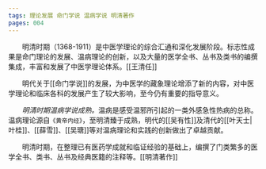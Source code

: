 ```yaml
---
tags: 理论发展 命门学说 温病学说 明清著作
pages: 004
---
```

&emsp;&emsp;明清时期（1368-1911）是中医学理论的综合汇通和深化发展阶段。标志性成果是命门理论的发展、温病理论的创新，以及大量的医学全书、丛书及类书的编撰集成，丰富和发展了中医学理论体系。[[王清任]]

&emsp;&emsp;明代关于[[命门学说]]的发展，为中医学的藏象理论增添了新的内容，对中医学理论和临床各科的发展产生了较大影响，至今仍有重要的指导意义。

&emsp;&emsp;<dfn>明清时期温病学说成熟。</dfn>温病是感受温邪所引起的一类外感急性热病的总称。温病理论源自`《黄帝内经》`，至明清臻于成熟，明代的[[吴有性]]及清代的[[叶天士|叶桂]]、[[薛雪]]、[[吴瑭]]等对温病理论和实践的创新做出了卓越贡献。

&emsp;&emsp;明清时期，在整理已有医药学成就和临证经验的基础上，编撰了门类繁多的医学全书、类书、丛书及经典医籍的注释等。[[明清著作]]